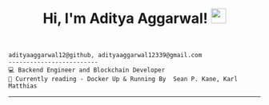 <h1 align="center">
Hi, I'm Aditya Aggarwal!
  <img src="https://media.giphy.com/media/hvRJCLFzcasrR4ia7z/giphy.gif" width="30"></h1>
<br/>

<!-- Typing SVG by DenverCoder1 - https://github.com/DenverCoder1/readme-typing-svg -->
<!-- <p align="center">
  <a href="https://github.com/DenverCoder1/readme-typing-svg"><img src="https://readme-typing-svg.herokuapp.com?lines=Computer+Science+Student;Back+End+Web+Developer;Freelancer;Blockchain%20Enthusiast&center=true&width=550&height=45"></a>
</p> 
<hr>-->

```
adityaaggarwal12@github, adityaaggarwal12339@gmail.com
-------------------------
💻 Backend Engineer and Blockchain Developer
🔭 Currently reading - Docker Up & Running By  Sean P. Kane, Karl Matthias
```
<hr>
<!-- 
## GitHub Stats


|                                                                     Aditya's Stats                                                                     |
|:------------------------------------------------------------------------------------------------------------------------------------------------------:|
| ![Aditya's 𝚐𝚒𝚝𝚑𝚞𝚋 𝚐𝚛𝚊𝚙𝚑](https://activity-graph.herokuapp.com/graph?username=adityaaggarwal12&theme=react-dark&hide_border=true&area=true) |
| ![Aditya's github stats](https://github-readme-stats.vercel.app/api?username=adityaaggarwal12&show_icons=true&theme=algolia)              | 
| ![Aditya's GitHub Streak](https://github-readme-streak-stats.herokuapp.com/?user=adityaaggarwal12&theme=algolia)                    | 
                                                                                          
-->


